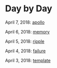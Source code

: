 # Day by Day

April 7, 2018: [apollo](5_apollo)

April 6, 2018: [memory](4_memory)

April 5, 2018: [ripple](3_ripple)

April 4, 2018: [failure](2_failure)

April 3, 2018: [template](1_template)
